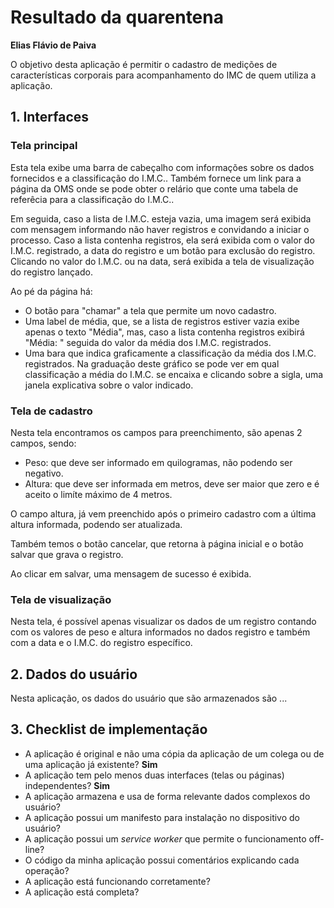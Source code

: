 # Resultado da quarentena

**Elias Flávio de Paiva**

O objetivo desta aplicação é permitir o cadastro de medições de características corporais para acompanhamento do IMC de quem utiliza a aplicação.

## 1. Interfaces

### Tela principal

Esta tela exibe uma barra de cabeçalho com informações sobre os dados fornecidos e a classificação do I.M.C.. Também fornece um link para a página da OMS onde se pode obter o relário que conte uma tabela de referêcia para a classificação do I.M.C..

Em seguida, caso a lista de I.M.C. esteja vazia, uma imagem será exibida com mensagem informando não haver registros e convidando a iniciar o processo. Caso a lista contenha registros, ela será exibida com o valor do I.M.C. registrado, a data do registro e um botão para exclusão do registro. Clicando no valor do I.M.C. ou na data, será exibida a tela de visualização do registro lançado.

Ao pé da página há:
 - O botão para "chamar" a tela que permite um novo cadastro.
 - Uma label de média, que, se a lista de registros estiver vazia exibe apenas o texto "Média", mas, caso a lista contenha registros exibirá "Média: " seguida do valor da média dos I.M.C. registrados.
 - Uma bara que indica graficamente a classificação da média dos I.M.C. registrados. Na graduação deste gráfico se pode ver em qual classificação a média do I.M.C. se encaixa e clicando sobre a sigla, uma janela explicativa sobre o valor indicado.

### Tela de cadastro

Nesta tela encontramos os campos para preenchimento, são apenas 2 campos, sendo:
 - Peso: que deve ser informado em quilogramas, não podendo ser negativo.
 - Altura: que deve ser informada em metros, deve ser maior que zero e é aceito o limíte máximo de 4 metros.

 O campo altura, já vem preenchido após o primeiro cadastro com a última altura informada, podendo ser atualizada.

 Também temos o botão cancelar, que retorna à página inicial e o botão salvar que grava o registro.

 Ao clicar em salvar, uma mensagem de sucesso é exibida.

### Tela de visualização

Nesta tela, é possível apenas visualizar os dados de um registro contando com os valores de peso e altura informados no dados registro e também com a data e o I.M.C. do registro específico.

## 2. Dados do usuário

Nesta aplicação, os dados do usuário que são armazenados são ...

## 3. Checklist de implementação

- A aplicação é original e não uma cópia da aplicação de um colega ou de uma aplicação já existente? **Sim**
- A aplicação tem pelo menos duas interfaces (telas ou páginas) independentes? **Sim**
- A aplicação armazena e usa de forma relevante dados complexos do usuário?
- A aplicação possui um manifesto para instalação no dispositivo do usuário?
- A aplicação possui um _service worker_ que permite o funcionamento off-line?
- O código da minha aplicação possui comentários explicando cada operação?
- A aplicação está funcionando corretamente?
- A aplicação está completa?

